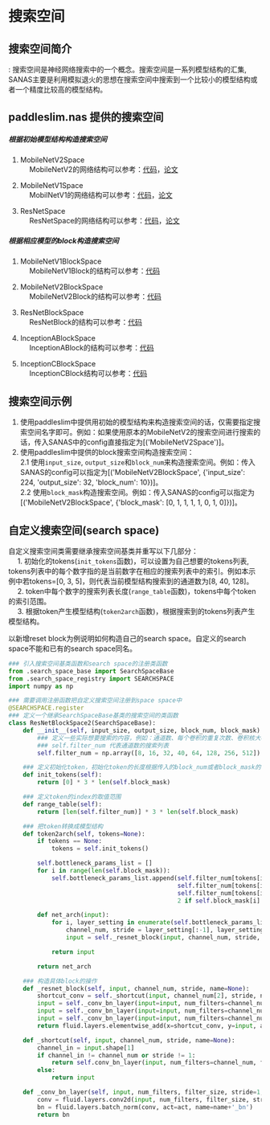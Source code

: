 # 搜索空间

## 搜索空间简介
: 搜索空间是神经网络搜索中的一个概念。搜索空间是一系列模型结构的汇集, SANAS主要是利用模拟退火的思想在搜索空间中搜索到一个比较小的模型结构或者一个精度比较高的模型结构。

## paddleslim.nas 提供的搜索空间

##### 根据初始模型结构构造搜索空间
1. MobileNetV2Space<br>
&emsp; MobileNetV2的网络结构可以参考：[代码](https://github.com/PaddlePaddle/models/blob/develop/PaddleCV/image_classification/models/mobilenet_v2.py#L29)，[论文](https://arxiv.org/abs/1801.04381)

2. MobileNetV1Space<br>
&emsp; MobilNetV1的网络结构可以参考：[代码](https://github.com/PaddlePaddle/models/blob/develop/PaddleCV/image_classification/models/mobilenet_v1.py#L29)，[论文](https://arxiv.org/abs/1704.04861)

3. ResNetSpace<br>
&emsp; ResNetSpace的网络结构可以参考：[代码](https://github.com/PaddlePaddle/models/blob/develop/PaddleCV/image_classification/models/resnet.py#L30)，[论文](https://arxiv.org/pdf/1512.03385.pdf)


##### 根据相应模型的block构造搜索空间
1. MobileNetV1BlockSpace<br>
&emsp; MobileNetV1Block的结构可以参考：[代码](https://github.com/PaddlePaddle/models/blob/develop/PaddleCV/image_classification/models/mobilenet_v1.py#L173)

2. MobileNetV2BlockSpace<br>
&emsp; MobileNetV2Block的结构可以参考：[代码](https://github.com/PaddlePaddle/models/blob/develop/PaddleCV/image_classification/models/mobilenet_v2.py#L174)

3. ResNetBlockSpace<br>
&emsp; ResNetBlock的结构可以参考：[代码](https://github.com/PaddlePaddle/models/blob/develop/PaddleCV/image_classification/models/resnet.py#L148)

4. InceptionABlockSpace<br>
&emsp; InceptionABlock的结构可以参考：[代码](https://github.com/PaddlePaddle/models/blob/develop/PaddleCV/image_classification/models/inception_v4.py#L140)

5. InceptionCBlockSpace<br>
&emsp; InceptionCBlock结构可以参考：[代码](https://github.com/PaddlePaddle/models/blob/develop/PaddleCV/image_classification/models/inception_v4.py#L291)


## 搜索空间示例

1. 使用paddleslim中提供用初始的模型结构来构造搜索空间的话，仅需要指定搜索空间名字即可。例如：如果使用原本的MobileNetV2的搜索空间进行搜索的话，传入SANAS中的config直接指定为[('MobileNetV2Space')]。
2. 使用paddleslim中提供的block搜索空间构造搜索空间：<br>
  2.1 使用`input_size`, `output_size`和`block_num`来构造搜索空间。例如：传入SANAS的config可以指定为[('MobileNetV2BlockSpace', {'input_size': 224, 'output_size': 32, 'block_num': 10})]。<br>
  2.2 使用`block_mask`构造搜索空间。例如：传入SANAS的config可以指定为[('MobileNetV2BlockSpace', {'block_mask': [0, 1, 1, 1, 1, 0, 1, 0]})]。


## 自定义搜索空间(search space)

自定义搜索空间类需要继承搜索空间基类并重写以下几部分：<br>
&emsp; 1. 初始化的tokens(`init_tokens`函数)，可以设置为自己想要的tokens列表, tokens列表中的每个数字指的是当前数字在相应的搜索列表中的索引。例如本示例中若tokens=[0, 3, 5]，则代表当前模型结构搜索到的通道数为[8, 40, 128]。<br>
&emsp; 2. token中每个数字的搜索列表长度(`range_table`函数)，tokens中每个token的索引范围。<br>
&emsp; 3. 根据token产生模型结构(`token2arch`函数)，根据搜索到的tokens列表产生模型结构。 <br>

以新增reset block为例说明如何构造自己的search space。自定义的search space不能和已有的search space同名。

```python
### 引入搜索空间基类函数和search space的注册类函数
from .search_space_base import SearchSpaceBase
from .search_space_registry import SEARCHSPACE
import numpy as np

### 需要调用注册函数把自定义搜索空间注册到space space中
@SEARCHSPACE.register
### 定义一个继承SearchSpaceBase基类的搜索空间的类函数
class ResNetBlockSpace2(SearchSpaceBase):
    def __init__(self, input_size, output_size, block_num, block_mask):
        ### 定义一些实际想要搜索的内容，例如：通道数、每个卷积的重复次数、卷积核大小等等
        ### self.filter_num 代表通道数的搜索列表
        self.filter_num = np.array([8, 16, 32, 40, 64, 128, 256, 512])

    ### 定义初始化token，初始化token的长度根据传入的block_num或者block_mask的长度来得到的
    def init_tokens(self):
        return [0] * 3 * len(self.block_mask)

    ### 定义token的index的取值范围
    def range_table(self):
        return [len(self.filter_num)] * 3 * len(self.block_mask)

    ### 把token转换成模型结构
    def token2arch(self, tokens=None):
        if tokens == None:
            tokens = self.init_tokens()

        self.bottleneck_params_list = []
        for i in range(len(self.block_mask)):
            self.bottleneck_params_list.append(self.filter_num[tokens[i * 3 + 0]],
                                               self.filter_num[tokens[i * 3 + 1]],
                                               self.filter_num[tokens[i * 3 + 2]],
                                               2 if self.block_mask[i] == 1 else 1)

        def net_arch(input):
            for i, layer_setting in enumerate(self.bottleneck_params_list):
                channel_num, stride = layer_setting[:-1], layer_setting[-1]
                input = self._resnet_block(input, channel_num, stride, name='resnet_layer{}'.format(i+1))

            return input

        return net_arch

    ### 构造具体block的操作
    def _resnet_block(self, input, channel_num, stride, name=None):
        shortcut_conv = self._shortcut(input, channel_num[2], stride, name=name)
        input = self._conv_bn_layer(input=input, num_filters=channel_num[0], filter_size=1, act='relu', name=name + '_conv0')
        input = self._conv_bn_layer(input=input, num_filters=channel_num[1], filter_size=3, stride=stride, act='relu', name=name + '_conv1')
        input = self._conv_bn_layer(input=input, num_filters=channel_num[2], filter_size=1, name=name + '_conv2')
        return fluid.layers.elementwise_add(x=shortcut_conv, y=input, axis=0, name=name+'_elementwise_add')

    def _shortcut(self, input, channel_num, stride, name=None):
        channel_in = input.shape[1]
        if channel_in != channel_num or stride != 1:
            return self.conv_bn_layer(input, num_filters=channel_num, filter_size=1, stride=stride, name=name+'_shortcut')
        else:
            return input

    def _conv_bn_layer(self, input, num_filters, filter_size, stride=1, padding='SAME', act=None, name=None):
        conv = fluid.layers.conv2d(input, num_filters, filter_size, stride, name=name+'_conv')
        bn = fluid.layers.batch_norm(conv, act=act, name=name+'_bn')
        return bn
```
